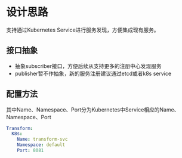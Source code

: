 # 设计思路
支持通过Kubernetes Service进行服务发现，方便集成现有服务。

## 接口抽象
- 抽象subscriber接口，方便后续从支持更多的注册中心发现服务
- publisher暂不作抽象，新的服务注册建议通过etcd或者k8s service

## 配置方法
其中Name、Namespace、Port分为Kubernetes中Service相应的Name、Namespace、Port
```yaml
Transform:
  K8s:
    Name: transform-svc
    Namespace: default
    Port: 8081

```